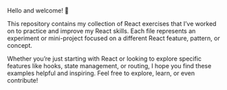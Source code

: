 Hello and welcome! 👋

This repository contains my collection of React exercises that I’ve worked on to practice and improve my React skills. Each file represents an experiment or mini-project focused on a different React feature, pattern, or concept.

Whether you’re just starting with React or looking to explore specific features like hooks, state management, or routing, I hope you find these examples helpful and inspiring. Feel free to explore, learn, or even contribute!
